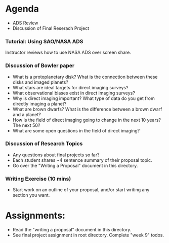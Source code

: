 # Agenda
- ADS Review
- Discussion of Final Reserach Project

### Tutorial: Using SAO/NASA ADS
Instructor reviews how to use NASA ADS over screen share.

### Discussion of Bowler paper
- What is a protoplanetary disk? What is the connection between these disks and imaged planets?
- What stars are ideal targets for direct imaging surveys?
- What observational biases exist in direct imaging surveys?
- Why is direct imaging important? What type of data do you get from directly imaging a planet?
- What are brown dwarfs? What is the difference between a brown dwarf and a planet?
- How is the field of direct imaging going to change in the next 10 years? The next 50?
- What are some open questions in the field of direct imaging?

### Discussion of Research Topics
- Any questions about final projects so far?
- Each student shares ~4 sentence summary of their proposal topic.
- Go over the "Writing a Proposal" document in this directory.

### Writing Exercise (10 mins)
- Start work on an outline of your proposal, and/or start writing any section you want.

# Assignments:
- Read the "writing a proposal" document in this directory.
- See final project assignment in root directory. Complete "week 9" todos.
   
   
   
